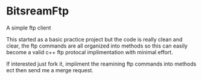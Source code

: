 # BitsreamFtp
A simple ftp client

This started as a basic practice project but the code is really clean and clear, the ftp commands are all organized into methods so this can easily become a valid c++ ftp protocal implimentation with minimal effort.

If interested  just fork it, impliment the reamining ftp commands into methods ect then send me a merge request.
